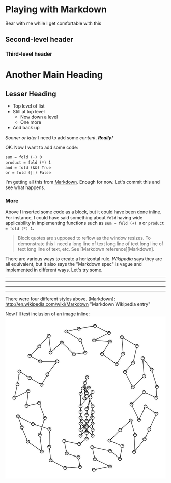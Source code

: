 # Playing with Markdown
Bear with me while I get comfortable with this
## Second-level header
### Third-level header

Another Main Heading
====================

Lesser Heading
--------------
* Top level of list
* Still at top level
    + Now down a level
    + One more
* And back up

*Sooner or later* I need to add some _content_. ***Really!***

OK. Now I want to add some code:

    sum = fold (+) 0
    product = fold (*) 1
    and = fold (&&) True
    or = fold (||) False

I'm getting all this from [Markdown](http://en.wikipedia.com/wiki/Markdown).
Enough for now. Let's commit this and see what happens.

### More
Above I inserted some code as a block, but it could have been done inline. For instance, I could have said something about `fold` having wide applicability in implementing functions such as `sum = fold (+) 0` or `product = fold (*) 1`.

> Block quotes are supposed to reflow as the window resizes. To demonstrate this I need a long line of text long line of text long line of text long line of text, etc. See [Markdown reference][Markdown].

There are various ways to create a horizontal rule. *Wikipedia* says they are all equivalent, but it also says the "Markdown spec" is vague and implemented in different ways. Let's try some.

* * *
- - -
*****
-----------
There were four different styles above.
[Markdown]: http://en.wikipedia.com/wiki/Markdown "Markdown Wikipedia entry"

Now I'll test inclusion of an image inline:
![Image of wreath lamp walk](http://github.com/bobgru/nonsense/blob/master/tour15.jpg  "Wreath lamp walk")